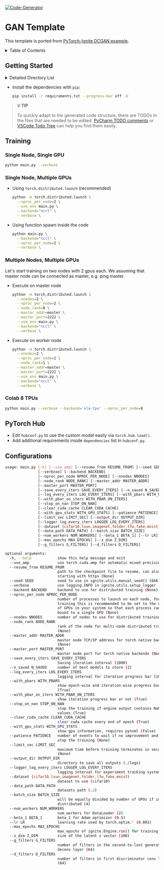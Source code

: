 [![Code-Generator](https://badgen.net/badge/Template%20by/Code-Generator/ee4c2c?labelColor=eaa700)](https://github.com/pytorch-ignite/code-generator)

# GAN Template

This template is ported from [PyTorch-Ignite DCGAN example](https://github.com/pytorch/ignite/tree/master/examples/gan).

<details>
<summary>
Table of Contents
</summary>

- [GAN Template](#gan-template)
  - [Getting Started](#getting-started)
  - [Training](#training)
    - [Single Node, Single GPU](#single-node-single-gpu)
    - [Single Node, Multiple GPUs](#single-node-multiple-gpus)
    - [Multiple Nodes, Multiple GPUs](#multiple-nodes-multiple-gpus)
    - [Colab 8 TPUs](#colab-8-tpus)
  - [PyTorch Hub](#pytorch-hub)
  - [Configurations](#configurations)

</details>

## Getting Started

<details>
<summary>
Detailed Directory List
</summary>

```sh
gan
├── README.md
├── config.py
├── datasets.py
├── handlers.py
├── main.py
├── models.py
├── requirements.txt
├── test_all.py
├── trainers.py
└── utils.py

```

</details>

- Install the dependencies with `pip`:

  ```sh
  pip install -r requirements.txt --progress-bar off -U
  ```

> **💡 TIP**
>
> To quickly adapt to the generated code structure, there are TODOs in the files that are needed to be edited.
> [PyCharm TODO comments](https://www.jetbrains.com/help/pycharm/using-todo.html) or
> [VSCode Todo Tree](https://marketplace.visualstudio.com/items?itemName=Gruntfuggly.todo-tree)
> can help you find them easily.

## Training

### Single Node, Single GPU

```sh
python main.py --verbose
```

### Single Node, Multiple GPUs

- Using `torch.distributed.launch` (recommended)

  ```sh
  python -m torch.distributed.launch \
    --nproc_per_node=2 \
    --use_env main.py \
    --backend="nccl" \
    --verbose \
  ```

- Using function spawn inside the code

  ```sh
  python main.py \
    --backend="nccl" \
    --nproc_per_node=2 \
    --verbose \
  ```

### Multiple Nodes, Multiple GPUs

Let's start training on two nodes with 2 gpus each. We assuming that master node can be connected as master, e.g. ping master.

- Execute on master node

  ```sh
  python -m torch.distributed.launch \
    --nnodes=2 \
    --nproc_per_node=2 \
    --node_rank=0 \
    --master_addr=master \
    --master_port=2222 \
    --use_env main.py \
    --backend="nccl" \
    --verbose \
  ```

- Execute on worker node

  ```sh
  python -m torch.distributed.launch \
    --nnodes=2 \
    --nproc_per_node=2 \
    --node_rank=1 \
    --master_addr=master \
    --master_port=2222 \
    --use_env main.py \
    --backend="nccl" \
    --verbose \
  ```

### Colab 8 TPUs

```sh
python main.py --verbose --backend='xla-tpu' --nproc_per_node=8
```

## PyTorch Hub

- Edit `hubconf.py` to use the custom model easily via `torch.hub.load()`.
- Add additional requirements inside `dependencies` list in `hubconf.py`.

## Configurations

```sh
usage: main.py [-h] [--use_amp] [--resume_from RESUME_FROM] [--seed SEED]
               [--verbose] [--backend BACKEND]
               [--nproc_per_node NPROC_PER_NODE] [--nnodes NNODES]
               [--node_rank NODE_RANK] [--master_addr MASTER_ADDR]
               [--master_port MASTER_PORT]
               [--save_every_iters SAVE_EVERY_ITERS] [--n_saved N_SAVED]
               [--log_every_iters LOG_EVERY_ITERS] [--with_pbars WITH_PBARS]
               [--with_pbar_on_iters WITH_PBAR_ON_ITERS]
               [--stop_on_nan STOP_ON_NAN]
               [--clear_cuda_cache CLEAR_CUDA_CACHE]
               [--with_gpu_stats WITH_GPU_STATS] [--patience PATIENCE]
               [--limit_sec LIMIT_SEC] [--output_dir OUTPUT_DIR]
               [--logger_log_every_iters LOGGER_LOG_EVERY_ITERS]
               [--dataset {cifar10,lsun,imagenet,folder,lfw,fake,mnist}]
               [--data_path DATA_PATH] [--batch_size BATCH_SIZE]
               [--num_workers NUM_WORKERS] [--beta_1 BETA_1] [--lr LR]
               [--max_epochs MAX_EPOCHS] [--z_dim Z_DIM]
               [--g_filters G_FILTERS] [--d_filters D_FILTERS]

optional arguments:
  -h, --help            show this help message and exit
  --use_amp             use torch.cuda.amp for automatic mixed precision
  --resume_from RESUME_FROM
                        path to the checkpoint file to resume, can also url
                        starting with https (None)
  --seed SEED           seed to use in ignite.utils.manual_seed() (666)
  --verbose             use logging.INFO in ignite.utils.setup_logger
  --backend BACKEND     backend to use for distributed training (None)
  --nproc_per_node NPROC_PER_NODE
                        number of processes to launch on each node, for GPU
                        training this is recommended to be set to the number
                        of GPUs in your system so that each process can be
                        bound to a single GPU (None)
  --nnodes NNODES       number of nodes to use for distributed training (None)
  --node_rank NODE_RANK
                        rank of the node for multi-node distributed training
                        (None)
  --master_addr MASTER_ADDR
                        master node TCP/IP address for torch native backends
                        (None)
  --master_port MASTER_PORT
                        master node port for torch native backends (None)
  --save_every_iters SAVE_EVERY_ITERS
                        Saving iteration interval (1000)
  --n_saved N_SAVED     number of best models to store (2)
  --log_every_iters LOG_EVERY_ITERS
                        logging interval for iteration progress bar (100)
  --with_pbars WITH_PBARS
                        show epoch-wise and iteration-wise progress bars
                        (True)
  --with_pbar_on_iters WITH_PBAR_ON_ITERS
                        show iteration progress bar or not (True)
  --stop_on_nan STOP_ON_NAN
                        stop the training if engine output contains NaN/inf
                        values (True)
  --clear_cuda_cache CLEAR_CUDA_CACHE
                        clear cuda cache every end of epoch (True)
  --with_gpu_stats WITH_GPU_STATS
                        show gpu information, requires pynvml (False)
  --patience PATIENCE   number of events to wait if no improvement and then
                        stop the training (None)
  --limit_sec LIMIT_SEC
                        maximum time before training terminates in seconds
                        (None)
  --output_dir OUTPUT_DIR
                        directory to save all outputs (./logs)
  --logger_log_every_iters LOGGER_LOG_EVERY_ITERS
                        logging interval for experiment tracking system (100)
  --dataset {cifar10,lsun,imagenet,folder,lfw,fake,mnist}
                        dataset to use (cifar10)
  --data_path DATA_PATH
                        datasets path (./)
  --batch_size BATCH_SIZE
                        will be equally divided by number of GPUs if in
                        distributed (4)
  --num_workers NUM_WORKERS
                        num_workers for DataLoader (2)
  --beta_1 BETA_1       beta_1 for Adam optimizer (0.5)
  --lr LR               learning rate used by torch.optim.* (0.001)
  --max_epochs MAX_EPOCHS
                        max_epochs of ignite.Engine.run() for training (2)
  --z_dim Z_DIM         size of the latent z vector (100)
  --g_filters G_FILTERS
                        number of filters in the second-to-last generator
                        deconv layer (64)
  --d_filters D_FILTERS
                        number of filters in first discriminator conv layer
                        (64)
```
